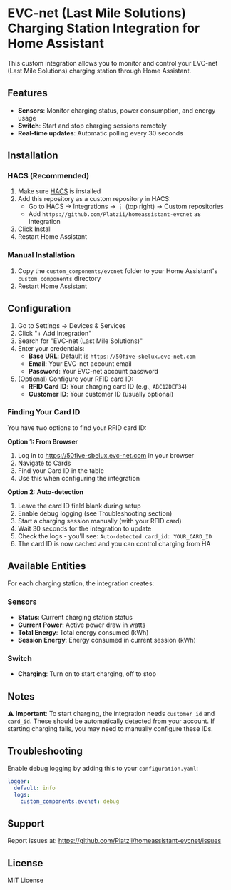 # EVC-net (Last Mile Solutions) Charging Station Integration for Home Assistant

This custom integration allows you to monitor and control your EVC-net (Last Mile Solutions) charging station through Home Assistant.

## Features

- **Sensors**: Monitor charging status, power consumption, and energy usage
- **Switch**: Start and stop charging sessions remotely
- **Real-time updates**: Automatic polling every 30 seconds

## Installation

### HACS (Recommended)

1. Make sure [HACS](https://hacs.xyz/) is installed
2. Add this repository as a custom repository in HACS:
   - Go to HACS → Integrations → ⋮ (top right) → Custom repositories
   - Add `https://github.com/Platzii/homeassistant-evcnet` as Integration
3. Click Install
4. Restart Home Assistant

### Manual Installation

1. Copy the `custom_components/evcnet` folder to your Home Assistant's `custom_components` directory
2. Restart Home Assistant

## Configuration

1. Go to Settings → Devices & Services
2. Click "+ Add Integration"
3. Search for "EVC-net (Last Mile Solutions)"
4. Enter your credentials:
   - **Base URL**: Default is `https://50five-sbelux.evc-net.com`
   - **Email**: Your EVC-net account email
   - **Password**: Your EVC-net account password
5. (Optional) Configure your RFID card ID:
   - **RFID Card ID**: Your charging card ID (e.g., `ABC12DEF34`)
   - **Customer ID**: Your customer ID (usually optional)

### Finding Your Card ID

You have two options to find your RFID card ID:

**Option 1: From Browser**
1. Log in to https://50five-sbelux.evc-net.com in your browser
2. Navigate to Cards
3. Find your Card ID in the table
4. Use this when configuring the integration

**Option 2: Auto-detection**
1. Leave the card ID field blank during setup
2. Enable debug logging (see Troubleshooting section)
3. Start a charging session manually (with your RFID card)
4. Wait 30 seconds for the integration to update
5. Check the logs - you'll see: `Auto-detected card_id: YOUR_CARD_ID`
6. The card ID is now cached and you can control charging from HA

## Available Entities

For each charging station, the integration creates:

### Sensors
- **Status**: Current charging station status
- **Current Power**: Active power draw in watts
- **Total Energy**: Total energy consumed (kWh)
- **Session Energy**: Energy consumed in current session (kWh)

### Switch
- **Charging**: Turn on to start charging, off to stop

## Notes

⚠️ **Important**: To start charging, the integration needs `customer_id` and `card_id`. These should be automatically detected from your account. If starting charging fails, you may need to manually configure these IDs.

## Troubleshooting

Enable debug logging by adding this to your `configuration.yaml`:

```yaml
logger:
  default: info
  logs:
    custom_components.evcnet: debug
```

## Support

Report issues at: https://github.com/Platzii/homeassistant-evcnet/issues

## License

MIT License
